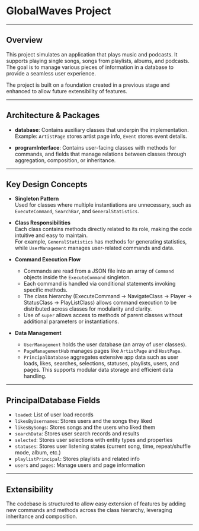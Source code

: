 # GlobalWaves Project

---

## Overview

This project simulates an application that plays music and podcasts. It supports playing single songs, songs from playlists, albums, and podcasts. The goal is to manage various pieces of information in a database to provide a seamless user experience.

The project is built on a foundation created in a previous stage and enhanced to allow future extensibility of features.

---

## Architecture & Packages

- **database**: Contains auxiliary classes that underpin the implementation.  
  Example: `ArtistPage` stores artist page info, `Event` stores event details.

- **programInterface**: Contains user-facing classes with methods for commands, and fields that manage relations between classes through aggregation, composition, or inheritance.

---

## Key Design Concepts

- **Singleton Pattern**  
  Used for classes where multiple instantiations are unnecessary, such as `ExecuteCommand`, `SearchBar`, and `GeneralStatistics`.

- **Class Responsibilities**  
  Each class contains methods directly related to its role, making the code intuitive and easy to maintain.  
  For example, `GeneralStatistics` has methods for generating statistics, while `UserManagement` manages user-related commands and data.

- **Command Execution Flow**  
  - Commands are read from a JSON file into an array of `Command` objects inside the `ExecuteCommand` singleton.  
  - Each command is handled via conditional statements invoking specific methods.  
  - The class hierarchy (ExecuteCommand → NavigateClass → Player → StatusClass → PlayListClass) allows command execution to be distributed across classes for modularity and clarity.  
  - Use of `super` allows access to methods of parent classes without additional parameters or instantiations.

- **Data Management**  
  - `UserManagement` holds the user database (an array of user classes).  
  - `PageManagementHub` manages pages like `ArtistPage` and `HostPage`.  
  - `PrincipalDatabase` aggregates extensive app data such as user loads, likes, searches, selections, statuses, playlists, users, and pages. This supports modular data storage and efficient data handling.

---

## PrincipalDatabase Fields

- `loaded`: List of user load records  
- `likesByUsernames`: Stores users and the songs they liked  
- `likesBySongs`: Stores songs and the users who liked them  
- `searchData`: Stores user search records and results  
- `selected`: Stores user selections with entity types and properties  
- `statuses`: Stores user listening states (current song, time, repeat/shuffle mode, album, etc.)  
- `playlistPrincipal`: Stores playlists and related info  
- `users` and `pages`: Manage users and page information  

---

## Extensibility

The codebase is structured to allow easy extension of features by adding new commands and methods across the class hierarchy, leveraging inheritance and composition.

---
